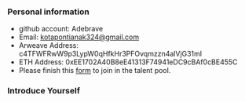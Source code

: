 
### Personal information

- github account: Adebrave
- Email: kotapontianak324@gmail.com
- Arweave Address: c4TFWFRwW9p3LypW0qHfkHr3PFOvqmzzn4alVjG31mI
- ETH Address: 0xEE1702A40B8eE41313F74941eDC9cBAf0cBE455C
- Please finish this [form](https://docs.google.com/forms/d/e/1FAIpQLSfWA5fIIcBgmRppm3jNz5vmf9Mai_QMVil-2pO4r7YKn_Zhtw/viewform?usp=sf_link) to join in the talent pool.

### Introduce Yourself